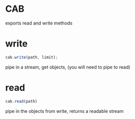 CAB
====

exports read and write methods

write
====

```javascript
cab.write(path, limit);
```

pipe in a stream, get objects, (you will need to pipe to read)

read
====

```javascript
cab.read(path)
```

pipe in the objects from write, returns a readable stream